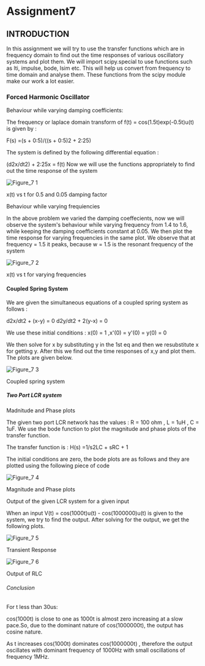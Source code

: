 # Assignment7
## INTRODUCTION
In this assignment we will try to use the transfer functions which are in frequency domain to find out the time responses of various oscillatory systems and plot them.
We will import scipy.special to use functions such as lti, impulse, bode, lsim etc. This will help us convert from frequency to time domain and analyse them. These functions from the scipy module make our work a lot easier.
### Forced Harmonic Oscillator

Behaviour while varying damping coefficients:

The frequency or laplace domain transform of f(t) = cos(1.5t)exp(-0.5t)u(t)
is given by :

F(s) =(s + 0:5)/((s + 0:5)2 + 2:25)

The system is defined by the following differential equation :

(d2x/dt2) + 2:25x = f(t)
Now we will use the functions appropriately to find out the time response of the system

![Figure_7 1](https://user-images.githubusercontent.com/81006760/115753046-5a58a180-a3b8-11eb-8a79-4d5eb1deb0bf.png)

x(t) vs t for 0.5 and 0.05 damping factor

Behaviour while varying frequiencies

In the above problem we varied the damping coeffecients, now we will observe the system's behaviour while varying frequency from 1.4 to 1.6, while keeping the damping coefficients constant at 0.05.
We then plot the time response for varying frequencies in the same plot.
We observe that at frequency = 1.5 it peaks, because w = 1.5 is the resonant frequency of the system

![Figure_7 2](https://user-images.githubusercontent.com/81006760/115750038-5d05c780-a3b5-11eb-97e8-649293823309.png)

x(t) vs t for varying frequencies

#### Coupled Spring System
We are given the simultaneous equations of a coupled spring system as follows :

d2x/dt2 + (x-y) = 0 d2y/dt2 + 2(y-x) = 0

We use these initial conditions : x(0) = 1 ,x'(0) = y'(0) = y(0) = 0

We then solve for x by substituting y in the 1st eq and then we resubstitute x for getting y. After this we find out the time responses of x,y and plot them. The plots are given below.

![Figure_7 3](https://user-images.githubusercontent.com/81006760/115750731-1d8bab00-a3b6-11eb-9a65-4080c33f8e09.png)

Coupled spring system

##### Two Port LCR system
Madnitude and Phase plots

The given two port LCR network has the values : R = 100 ohm , L = 1uH , C = 1uF. We use the bode function to plot the magnitude and phase plots of the transfer function.

The transfer function is : H(s) =1/s2LC + sRC + 1

The initial conditions are zero, the bode plots are as follows and they are plotted using the following piece of code

![Figure_7 4](https://user-images.githubusercontent.com/81006760/115751571-ee296e00-a3b6-11eb-982a-2d29610eb5fd.png)

Magnitude and Phase plots

Output of the given LCR system for a given input

When an input V(t) = cos(1000t)u(t) - cos(1000000)u(t) is given to the system, we try to find the output. After solving for the output, we get the following plots.

![Figure_7 5](https://user-images.githubusercontent.com/81006760/115752018-55dfb900-a3b7-11eb-8b79-214170ad7eb1.png)

Transient Response

![Figure_7 6](https://user-images.githubusercontent.com/81006760/115752183-7b6cc280-a3b7-11eb-8b46-5aaa11fa0d16.png)

Output of RLC

###### Conclusion

For t less than 30us:

cos(1000t) is close to one as 1000t is almost zero increasing at a slow pace.So, due to the dominant nature of cos(1000000t), the output has cosine nature.

As t increases cos(1000t) dominates cos(1000000t) , therefore the output oscillates with dominant frequency of 1000Hz with small oscillations of frequency 1MHz.


